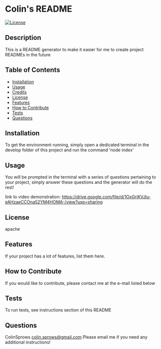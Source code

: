 # Colin's README

[![License](https://img.shields.io/badge/License-Apache_2.0-blue.svg)](https://opensource.org/licenses/Apache-2.0)

## Description

This is a README generator to make it easier for me to create project READMEs in the future

## Table of Contents

- [Installation](#installation)
- [Usage](#usage)
- [Credits](#credits)
- [License](#license)
- [Features](#features)
- [How to Contribute](#how-to-contribute)
- [Tests](#tests)
- [Questions](#questions)

## Installation

To get the environment running, simply open a dedicated terminal in the develop folder of this project and run the command 'node index'    

## Usage

You will be prompted in the terminal with a series of questions pertaining to your project, simply answer these questions and the generator will do the rest!

link to video demonstration:
https://drive.google.com/file/d/1OxGriKVJlu-eAHzaeCCOna52YM4HOMA-/view?usp=sharing

## License

apache

## Features

If your project has a lot of features, list them here.

## How to Contribute

If you would like to contribute, please contact me at the e-mail listed below    

## Tests

To run tests, see instructions section of this README

## Questions

ColinSprows
colin.sprows@gmail.com
Please email me if you need any additional instructions!
    